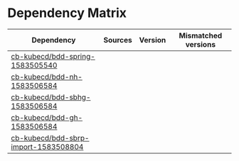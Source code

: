 # Dependency Matrix

Dependency | Sources | Version | Mismatched versions
---------- | ------- | ------- | -------------------
[cb-kubecd/bdd-spring-1583505540](https://github.com/cb-kubecd/bdd-spring-1583505540.git) |  | []() | 
[cb-kubecd/bdd-nh-1583506584](https://github.com/cb-kubecd/bdd-nh-1583506584.git) |  | []() | 
[cb-kubecd/bdd-sbhg-1583506584](https://github.com/cb-kubecd/bdd-sbhg-1583506584.git) |  | []() | 
[cb-kubecd/bdd-gh-1583506584](https://github.com/cb-kubecd/bdd-gh-1583506584.git) |  | []() | 
[cb-kubecd/bdd-sbrp-import-1583508804](https://github.com/cb-kubecd/bdd-sbrp-import-1583508804.git) |  | []() | 
